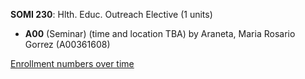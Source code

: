 **SOMI 230**: Hlth. Educ. Outreach Elective (1 units)

- **A00** (Seminar) (time and location TBA) by Araneta, Maria Rosario Gorrez (A00361608)

[Enrollment numbers over time](./SOMI230.tsv)
